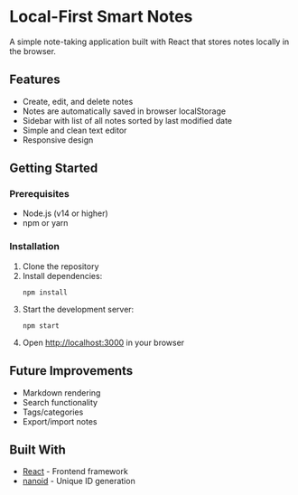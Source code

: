# Local-First Smart Notes

A simple note-taking application built with React that stores notes locally in the browser.

## Features

- Create, edit, and delete notes
- Notes are automatically saved in browser localStorage
- Sidebar with list of all notes sorted by last modified date
- Simple and clean text editor
- Responsive design

## Getting Started

### Prerequisites

- Node.js (v14 or higher)
- npm or yarn

### Installation

1. Clone the repository
2. Install dependencies:
   ```
   npm install
   ```
3. Start the development server:
   ```
   npm start
   ```
4. Open [http://localhost:3000](http://localhost:3000) in your browser

## Future Improvements

- Markdown rendering
- Search functionality
- Tags/categories
- Export/import notes

## Built With

- [React](https://reactjs.org/) - Frontend framework
- [nanoid](https://github.com/ai/nanoid) - Unique ID generation